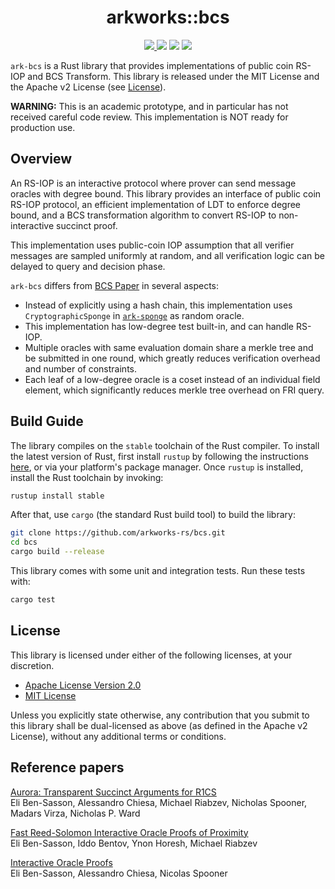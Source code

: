 <h1 align="center">arkworks::bcs</h1>

<p align="center">
    <a href="https://github.com/arkworks-rs/bcs/actions/workflows/ci.yml">
        <img src="https://github.com/arkworks-rs/bcs/actions/workflows/ci.yml/badge.svg?branch=main">
    </a>
    <a href="https://github.com/arkworks-rs/bcs/blob/main/LICENSE-APACHE">
        <img src="https://img.shields.io/badge/license-APACHE-blue.svg"></a>
    <a href="https://github.com/arkworks-rs/bcs/blob/main/LICENSE-MIT">
        <img src="https://img.shields.io/badge/license-MIT-blue.svg"></a>
    <a href="https://deps.rs/repo/github/arkworks-rs/bcs"><img src="https://deps.rs/repo/github/arkworks-rs/bcs/status.svg"></a>
</p>

`ark-bcs` is a Rust library that provides implementations of public coin RS-IOP and BCS Transform. This library is
released under the MIT License and the Apache v2 License (see [License](#license)).

**WARNING:** This is an academic prototype, and in particular has not received careful code review. This implementation
is NOT ready for production use.

## Overview

An RS-IOP is an interactive protocol where prover can send message oracles with degree bound. This library provides an
interface of public coin RS-IOP protocol, an efficient implementation of LDT to enforce degree bound, and a BCS
transformation algorithm to convert RS-IOP to non-interactive succinct proof.

This implementation uses public-coin IOP assumption that all verifier messages are sampled uniformly at random, and all
verification logic can be delayed to query and decision phase.

`ark-bcs` differs from [BCS Paper](https://eprint.iacr.org/2016/116) in several aspects:

- Instead of explicitly using a hash chain, this implementation uses `CryptographicSponge`
  in [`ark-sponge`](https://github.com/arkworks-rs/sponge/) as random oracle.
- This implementation has low-degree test built-in, and can handle RS-IOP.
- Multiple oracles with same evaluation domain share a merkle tree and be submitted in one round, which greatly reduces
  verification overhead and number of constraints.
- Each leaf of a low-degree oracle is a coset instead of an individual field element, which significantly reduces
  merkle tree overhead on FRI query.
 
## Build Guide

The library compiles on the `stable` toolchain of the Rust compiler. To install the latest version of Rust, first
install `rustup` by following the instructions [here](https://rustup.rs/), or via your platform's package manager.
Once `rustup` is installed, install the Rust toolchain by invoking:

```bash
rustup install stable
```

After that, use `cargo` (the standard Rust build tool) to build the library:

```bash
git clone https://github.com/arkworks-rs/bcs.git
cd bcs
cargo build --release
```

This library comes with some unit and integration tests. Run these tests with:

```bash
cargo test
```

## License

This library is licensed under either of the following licenses, at your discretion.

* [Apache License Version 2.0](LICENSE-APACHE)
* [MIT License](LICENSE-MIT)

Unless you explicitly state otherwise, any contribution that you submit to this library shall be dual-licensed as
above (as defined in the Apache v2 License), without any additional terms or conditions.

## Reference papers

[Aurora: Transparent Succinct Arguments for R1CS][bcrsvw19]<br>
Eli Ben-Sasson, Alessandro Chiesa, Michael Riabzev, Nicholas Spooner, Madars Virza, Nicholas P. Ward

[Fast Reed-Solomon Interactive Oracle Proofs of Proximity][bbhr17]<br>
Eli Ben-Sasson, Iddo Bentov, Ynon Horesh, Michael Riabzev

[Interactive Oracle Proofs][bcs16]<br>
Eli Ben-Sasson, Alessandro Chiesa, Nicolas Spooner


[bcs16]: https://eprint.iacr.org/2016/116

[bcrsvw19]: https://eprint.iacr.org/2018/828

[bbhr17]: https://eccc.weizmann.ac.il/report/2017/134/

